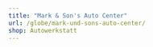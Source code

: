 ```yaml
---
title: "Mark & Son's Auto Center"
url: /globe/mark-und-sons-auto-center/
shop: Autowerkstatt
---
```

